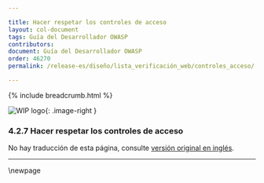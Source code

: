 ```yaml
---

title: Hacer respetar los controles de acceso
layout: col-document
tags: Guía del Desarrollador OWASP
contributors:
document: Guía del Desarrollador OWASP
order: 46270
permalink: /release-es/diseño/lista_verificación_web/controles_acceso/

---
```


{% include breadcrumb.html %}

<style type="text/css">
.image-right {
  height: 180px;
  display: block;
  margin-left: auto;
  margin-right: auto;
  float: right;
}
</style>

![WIP logo](../../../../assets/images/dg_wip.png "Trabajo en curso"){: .image-right }

### 4.2.7 Hacer respetar los controles de acceso

No hay traducción de esta página, consulte [versión original en inglés][release060207].

----

[release060207]: https://github.com/OWASP/www-project-developer-guide/blob/main/release/06-design/02-web-app-checklist/07-access-controls.md

\newpage

